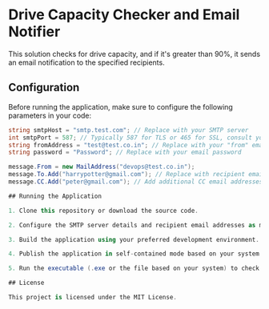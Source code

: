 # Drive Capacity Checker and Email Notifier

This solution checks for drive capacity, and if it's greater than 90%, it sends an email notification to the specified recipients.

## Configuration

Before running the application, make sure to configure the following parameters in your code:

```csharp
string smtpHost = "smtp.test.com"; // Replace with your SMTP server
int smtpPort = 587; // Typically 587 for TLS or 465 for SSL, consult your email service documentation
string fromAddress = "test@test.co.in"; // Replace with your "from" email address
string password = "Password"; // Replace with your email password

message.From = new MailAddress("devops@test.co.in");
message.To.Add("harrypotter@gmail.com"); // Replace with recipient email addresses
message.CC.Add("peter@gmail.com"); // Add additional CC email addresses if needed

## Running the Application

1. Clone this repository or download the source code.

2. Configure the SMTP server details and recipient email addresses as mentioned above.

3. Build the application using your preferred development environment.

4. Publish the application in self-contained mode based on your system architecture. You can use tools like Visual Studio, Visual Studio Code, or the .NET CLI for this purpose.

5. Run the executable (.exe or the file based on your system) to check drive capacity and send email notifications if necessary.

## License

This project is licensed under the MIT License.
